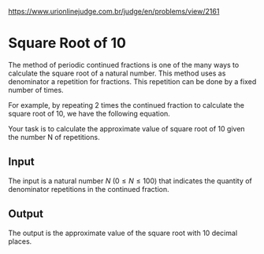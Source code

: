 https://www.urionlinejudge.com.br/judge/en/problems/view/2161

# Square Root of 10

The method of periodic continued fractions is one of the many ways to
calculate the square root of a natural number. This method uses as denominator
a repetition for fractions. This repetition can be done by a fixed number of
times.

For example, by repeating 2 times the continued fraction to calculate the
square root of 10, we have the following equation.

Your task is to calculate the approximate value of square root of 10 given the
number N of repetitions.

## Input

The input is a natural number $N$ ($0 \leq N \leq 100$) that indicates the
quantity of denominator repetitions in the continued fraction.

## Output

The output is the approximate value of the square root with 10 decimal places.
